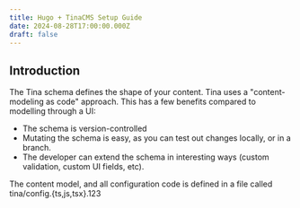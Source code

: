 ```yaml
---
title: Hugo + TinaCMS Setup Guide
date: 2024-08-28T17:00:00.000Z
draft: false
---
```


## Introduction

The Tina schema defines the shape of your content. Tina uses a "content-modeling as code" approach. This has a few benefits compared to modelling through a UI:

* The schema is version-controlled
* Mutating the schema is easy, as you can test out changes locally, or in a branch.
* The developer can extend the schema in interesting ways (custom validation, custom UI fields, etc).

The content model, and all configuration code is defined in a file called tina/config.{ts,js,tsx}.123
